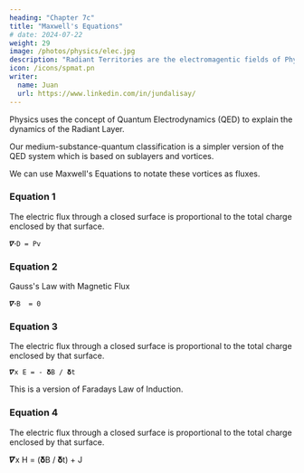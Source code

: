 ```yaml
---
heading: "Chapter 7c"
title: "Maxwell's Equations"
# date: 2024-07-22
weight: 29
image: /photos/physics/elec.jpg
description: "Radiant Territories are the electromagentic fields of Physics."
icon: /icons/spmat.pn
writer:
  name: Juan
  url: https://www.linkedin.com/in/jundalisay/
---
```



Physics uses the concept of Quantum Electrodynamics (QED) to explain the dynamics of the Radiant Layer.

Our medium-substance-quantum classification is a simpler version of the QED system which is based on sublayers and vortices.

We can use Maxwell's Equations to notate these vortices as fluxes. 


### Equation 1

The electric flux through a closed surface is proportional to the total charge enclosed by that surface. 

```
𝜵ꞏD = Pv
```



### Equation 2

Gauss's Law with Magnetic Flux

```
𝜵ꞏB  = 0
```

### Equation 3

The electric flux through a closed surface is proportional to the total charge enclosed by that surface. 

```
𝜵x E = - 𝛅B / 𝛅t
```


This is a version of Faradays Law of Induction. 



### Equation 4

The electric flux through a closed surface is proportional to the total charge enclosed by that surface. 

𝜵x H  = (𝛅B / 𝛅t) + J


<!-- Amperes Law  -->

